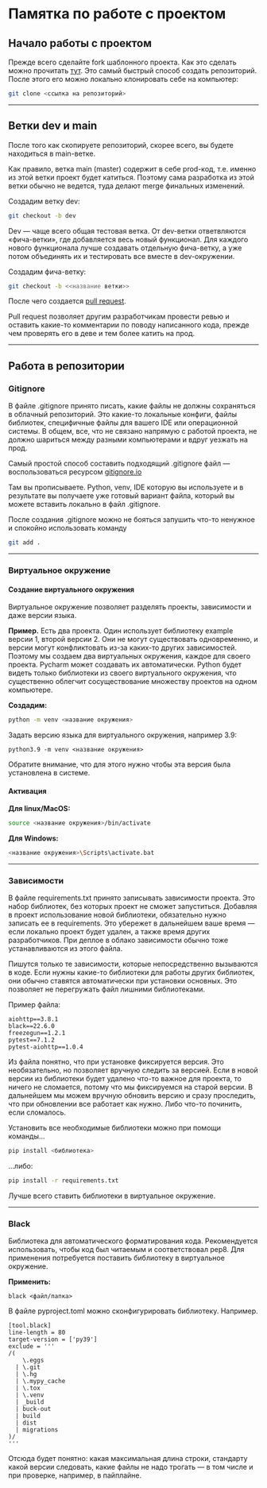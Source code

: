 # Памятка по работе с проектом

## Начало работы с проектом
Прежде всего сделайте fork шаблонного проекта. 
Как это сделать можно прочитать [тут](https://docs.github.com/en/get-started/quickstart/fork-a-repo).
Это самый быстрый способ создать репозиторий. После этого его можно локально клонировать себе на компьютер:

``` sh
git clone <ссылка на репозиторий>
```

---
## Ветки dev и main
После того как скопируете репозиторий, скорее всего, вы будете находиться в main-ветке. 

Как правило, ветка main (master) содержит в себе prod-код, т.е. именно из этой ветки проект будет катиться. Поэтому сама разработка из этой ветки обычно не ведется, туда делают merge финальных изменений.

Создадим ветку dev:
``` sh
git checkout -b dev
```

Dev — чаще всего общая тестовая ветка. От dev-ветки ответвляются «фича-ветки», где добавляется весь новый функционал. Для каждого нового функционала лучше создавать отдельную фича-ветку, а уже потом объединять их и тестировать все вместе в dev-окружении.

Создадим фича-ветку:
``` sh
git checkout -b <<название ветки>>
```

После чего создается [pull request](https://docs.github.com/en/pull-requests/collaborating-with-pull-requests/proposing-changes-to-your-work-with-pull-requests/creating-a-pull-request).


Pull request позволяет другим разработчикам провести ревью и оставить какие-то комментарии по поводу написанного кода, прежде чем проверять его в деве и тем более катить на прод.


---
## Работа в репозитории

### Gitignore

В файле .gitignore принято писать, какие файлы не должны сохраняться в облачный репозиторий. Это какие-то локальные конфиги, файлы библиотек, специфичные файлы для вашего IDE или операционной системы. В общем, все, что не связано напрямую с работой проекта, не должно шариться между разными компьютерами и вдруг уезжать на прод. 

Самый простой способ составить подходящий .gitignore файл — воспользоваться ресурсом [gitignore.io](https://www.toptal.com/developers/gitignore/)

Там вы прописываете. Python, venv, IDE которую вы используете и в результате вы получаете уже готовый вариант файла, который вы можете вставить локально в файл .gitignore. 

После создания .gitignore можно не бояться запушить что-то ненужное и спокойно использовать команду 
``` sh
git add . 
```
---
### Виртуальное окружение

#### Создание виртуального окружения

Виртуальное окружение позволяет разделять проекты, зависимости и даже версии языка.

**Пример.** Есть два проекта. Один использует библиотеку example версии 1, второй версии 2. Они не могут существовать одновременно, и версии могут конфликтовать из-за каких-то других зависимостей. Поэтому мы создаем два виртуальных окружения, каждое для своего проекта. Pycharm может создавать их автоматически. Python будет видеть только библиотеки из своего виртуального окружения, что существенно облегчит сосуществование множеству проектов на одном компьютере.

**Создадим:**
``` sh
python -m venv <название окружения>

```
Задать версию языка для виртуального окружения, например 3.9:
```
python3.9 -m venv <название окружения>
```

Обратите внимание, что для этого нужно чтобы эта версия была установлена в системе.


#### Активация
**Для linux/MacOS:**
``` sh
source <название окружения>/bin/activate
```

**Для Windows:**
``` sh
<название окружения>\Scripts\activate.bat
```

---
### Зависимости
В файле requirements.txt принято записывать зависимости проекта. Это набор библиотек, без которых проект не сможет запуститься. Добавляя в проект использование новой библиотеки, обязательно нужно записать ее в requirements. Это убережет в дальнейшем ваше время — если локально проект будет удален, а также время других разработчиков. При деплое в облако зависимости обычно тоже устанавливаются из этого файла.

Пишутся только те зависимости, которые непосредственно вызываются в коде. Если нужны какие-то библиотеки для работы других библиотек, они обычно ставятся автоматически при установки основных. Это позволяет не перегружать файл лишними библиотеками. 

Пример файла:
```
aiohttp==3.8.1
black==22.6.0
freezegun==1.2.1
pytest==7.1.2
pytest-aiohttp==1.0.4
```

Из файла понятно, что при установке фиксируется версия. Это необязательно, но позволяет вручную следить за версией. Если в новой версии из библиотеки будет удалено что-то важное для проекта, то ничего не сломается, потому что мы фиксируемся на старой версии. В дальнейшем мы можем вручную обновить версию и сразу проследить, что при обновлении все работает как нужно. Либо что-то починить, если сломалось.

Установить все необходимые библиотеки можно при помощи команды…
``` sh
pip install <библиотека>
```

…либо:
``` sh
pip install -r requirements.txt
```

Лучше всего ставить библиотеки в виртуальное окружение.

---
### Black
Библиотека для автоматического форматирования кода. Рекомендуется использовать, чтобы код был читаемым и соответствовал pep8. Для применения потребуется поставить библиотеку в виртуальное окружение.

**Применить:**
```
black <файл/папка> 
```

В файле pyproject.toml можно сконфигурировать библиотеку. Например.

```
[tool.black]
line-length = 80
target-version = ['py39']
exclude = '''
/(
    \.eggs
  | \.git
  | \.hg
  | \.mypy_cache
  | \.tox
  | \.venv
  | _build
  | buck-out
  | build
  | dist
  | migrations
)/
'''
```


Отсюда будет понятно: какая максимальная длина строки, стандарту какой версии следовать, какие файлы не надо трогать — в том числе и при проверке, например, в пайплайне.
